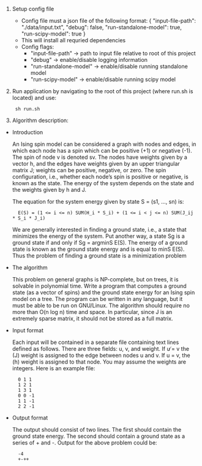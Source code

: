 1. Setup config file
    - Config file must a json file of the following format:
        {
            "input-file-path": "./data/input.txt",
            "debug": false,
            "run-standalone-model": true,
            "run-scipy-model": true
        }
    - This will install all requried dependencies
    - Config flags:
        - "input-file-path" -> path to input file relative to root of this project
        - "debug" -> enable/disable logging information
        - "run-standalone-model" -> enable/disable running standalone model
        - "run-scipy-model" -> enable/disable running scipy model

2. Run application by navigating to the root of this project (where run.sh is located) and use:

        sh run.sh

3. Algorithm description:

- Introduction

    An Ising spin model can be considered a graph with nodes and edges, in which
    each node has a spin which can be positive (+1) or negative (-1). The spin
    of node v is denoted sv. The nodes have weights given by a vector h, and
    the edges have weights given by an upper triangular matrix J; weights can be
    positive, negative, or zero. The spin configuration, i.e., whether each node’s
    spin is positive or negative, is known as the state. The energy of the system
    depends on the state and the weights given by h and J. 

    The equation for the system energy given by state S = (s1, ..., sn) is:

        E(S) = (1 <= i <= n) SUM(H_i * S_i) + (1 <= i < j <= n) SUM(J_ij * S_i * J_i)

    We are generally interested in finding a ground state, i.e., a state that minimizes
    the energy of the system. Put another way, a state Sg is a ground state if and
    only if Sg = argminS E(S). The energy of a ground state is known as the ground
    state energy and is equal to minS E(S). Thus the problem of finding a ground
    state is a minimization problem


- The algorithm

    This problem on general graphs is NP-complete, but on trees, it is solvable in
    polynomial time.
    Write a program that computes a ground state (as a vector of spins)
    and the ground state energy for an Ising spin model on a tree.
    The program can be written in any language, but it must be able to be run
    on GNU/Linux. The algorithm should require no more than O(n log n) time
    and space. In particular, since J is an extremely sparse matrix, it should not be
    stored as a full matrix. 


- Input format

    Each input will be contained in a separate file containing text lines defined as
    follows. There are three fields: u, v, and weight. If u ̸= v the (J) weight is
    assigned to the edge between nodes u and v. If u = v, the (h) weight is assigned
    to that node. You may assume the weights are integers. Here is an example file:

        0 1 1
        1 2 1
        1 3 1
        0 0 -1
        1 1 -1
        2 2 -1


- Output format

    The output should consist of two lines. The first should contain the ground
    state energy. The second should contain a ground state as a series of + and -.
    Output for the above problem could be:

        -4
        +-++